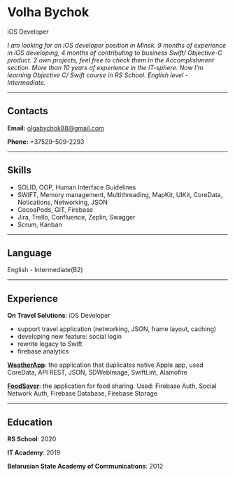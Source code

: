 # Volha Bychok
iOS Developer

*I am looking for an iOS developer position in Minsk. 9 months of experience in iOS developing, 4 months of contributing to business Swift/ Objective-C product. 2 own projects, feel free to check them in the Accomplishment section. More than 10 years of experience in the IT-sphere.
Now I’m learning Objective C/ Swift course in RS School.
English level - Intermediate.*

----
## Contacts
**Email:** [olgabychok88@gmail.com](mailto:olgabychok88@gmail.com)

**Phone:** +37529-509-2293

----
## Skills
* SOLID, OOP, Human Interface Guidelines
* SWIFT, Memory management, Multithreading, MapKit, UIKit, CoreData, Notications, Networking, JSON
* CocoaPods, GIT, Firebase
* Jira, Trello, Confluence, Zeplin, Swagger
* Scrum, Kanban

----
## Language
English - Intermediate(B2)

----
## Experience
**On Travel Solutions**: iOS Developer

* support travel application (networking, JSON, frame layout, caсhing)
* developing new feature: social login
* rewrite legacy to Swift
* firebase analytics

[**WeatherApp**](https://bitbucket.org/Volha_Bychok/weatherapp/src/master/): the application that duplicates native Apple app, used CoreData, API REST, JSON, SDWebImage, SwiftLint, Alamofire

[**FoodSaver**](https://bitbucket.org/Volha_Bychok/foodsaver/src/master/): the application for food sharing. Used: Firebase Auth, Social Network Auth, Firebase Database, Firebase Storage

----
## Education
**RS School**: 2020

**IT Academy**: 2019

**Belarusian State Academy of Communications**: 2012

